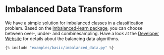<h1>Imbalanced Data Transform</h1>
<div class="photon-docu-header">
    <p>
        We have a simple solution for imbalanced classes in a classification problem. 
    Based on the <a href="https://imbalanced-learn.readthedocs.io/en/stable/index.html" target="_blank"> 
    imbalanced-learn package</a>, you can choose between over-, under- and combinesampling. 
    Have a look at the <a href="https://imbalanced-learn.readthedocs.io/en/stable/index.html" target="_blank"> Developer Website</a> for
        details  about the balancing data algorithms. 
    </p>
</div>

``` python hl_lines="30 31 32"
{% include "examples/basic/imbalanced_data.py" %} 
```

